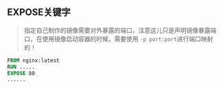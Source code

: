 ## EXPOSE关键字

> 指定自己制作的镜像需要对外暴露的端口，注意这儿只是声明镜像暴露端口，在使用镜像启动容器的时候，需要使用 `-p port:port`进行端口映射的！



```dockerfile
FROM nginx:latest
RUN .....
EXPOSE 80
......
```

 